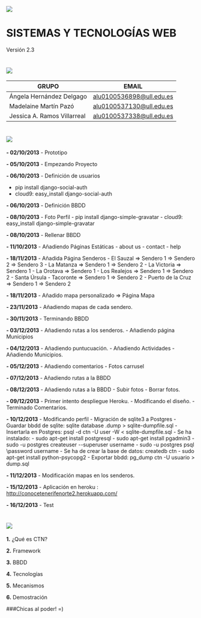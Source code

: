 ![](http://banot.etsii.ull.es/alu4103/STW/logo.png)

SISTEMAS Y TECNOLOGÍAS WEB
============================

Versión 2.3

![](http://banot.etsii.ull.es/alu4103/STW/informacion.png)
============================
| GRUPO                         | EMAIL                     |
| -------------                 | -------------             |
| Ángela Hernández Delgago      | alu0100536898@ull.edu.es  |
| Madelaine Martín Pazó         | alu0100537130@ull.edu.es  |
| Jessica A. Ramos Villarreal   | alu0100537338@ull.edu.es  |


![](http://banot.etsii.ull.es/alu4103/STW/comentarios.png)
============================

**- 02/10/2013** - Prototipo

**- 05/10/2013** - Empezando Proyecto

**- 06/10/2013** - Definición de usuarios

 - pip install django-social-auth
 - cloud9: easy_install django-social-auth
    
**- 06/10/2013** - Definición BBDD

**- 08/10/2013** - Foto Perfil
	 - pip install django-simple-gravatar
	 - cloud9: easy_install django-simple-gravatar
    
**- 08/10/2013** - Rellenar BBDD

**- 11/10/2013** - Añadiendo Páginas Estáticas
	 - about us
    	 - contact
    	 - help
    
**- 18/11/2013** - Añadida Página Senderos
    	- El Sauzal => Sendero 1 => Sendero 2 => Sendero 3
    	- La Matanza => Sendero 1 => Sendero 2
    	- La Victoria => Sendero 1
    	- La Orotava => Sendero 1
    	- Los Realejos => Sendero 1 => Sendero 2
    	- Santa Úrsula
    	- Tacoronte => Sendero 1 => Sendero 2
    	- Puerto de la Cruz => Sendero 1 => Sendero 2
    
**- 18/11/2013** - Añadido mapa personalizado => Página Mapa

**- 23/11/2013** - Añadiendo mapas de cada sendero.

**- 30/11/2013** - Terminando BBDD

**- 03/12/2013** - Añadiendo rutas a los senderos.
		- Añadiendo página Municipios
	
**- 04/12/2013** - Añadiendo puntucuación.
		- Añadiendo Actividades
		- Añadiendo Municipios.
	
**- 05/12/2013** - Añadiendo comentarios
		- Fotos carrusel
	
**- 07/12/2013** - Añadiendo rutas a la BBDD

**- 08/12/2013** - Añadiendo rutas a la BBDD
	 - Subir fotos
    	 - Borrar fotos. 
    
**- 09/12/2013** - Primer intento despliegue Heroku. 
     	- Modificando el diseño. 
     	- Terminado Comentarios.
    
**- 10/12/2013** - Modificando perfil
	 - Migración de sqlite3 a Postgres
        	- Guardar bbdd de sqlite: sqlite database .dump > sqlite-dumpfile.sql
        	- Insertarla en Postgres: psql -d ctn -U user -W < sqlite-dumpfile.sql
    	 - Se ha instalado:
        	- sudo apt-get install postgresql
        	- sudo apt-get install pgadmin3
        	- sudo -u postgres createuser --superuser username
        	- sudo -u postgres psql
            	\password username
        	- Se ha de crear la base de datos: createdb ctn
        	- sudo apt-get install python-psycopg2
        	- Exportar bbdd: pg_dump ctn -U usuario > dump.sql
        
**- 11/12/2013** - Modificación mapas en los senderos.

**- 15/12/2013** - Aplicación en heroku : http://conocetenerifenorte2.herokuapp.com/

**- 16/12/2013** - Test

![](http://banot.etsii.ull.es/alu4103/STW/presentacion.png)
============================
**1.** ¿Qué es CTN?

**2.** Framework 

**3.** BBDD

**4.** Tecnologías

**5.** Mecanismos

**6.** Demostración

###Chicas al poder! =)


